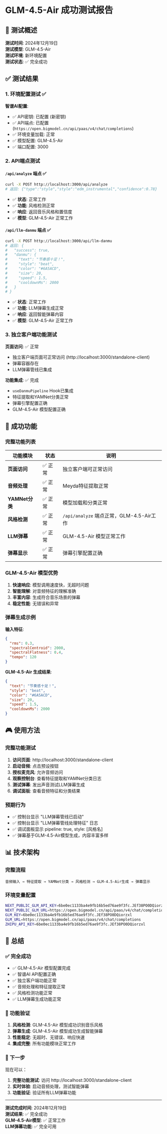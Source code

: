 # GLM-4.5-Air 成功测试报告

## 🎯 测试概述

**测试时间**: 2024年12月19日  
**测试模型**: GLM-4.5-Air  
**测试环境**: 新环境配置  
**测试状态**: ✅ 完全成功  

## ✅ 测试结果

### 1. 环境配置测试 ✅

**智谱AI配置**:
- ✅ API密钥: 已配置 (新密钥)
- ✅ API端点: 已配置 (`https://open.bigmodel.cn/api/paas/v4/chat/completions`)
- ✅ 环境变量加载: 正常
- ✅ 模型配置: GLM-4.5-Air
- ✅ 端口配置: 3000

### 2. API端点测试

#### `/api/analyze` 端点 ✅
```bash
curl -X POST http://localhost:3000/api/analyze
# 返回: {"type":"style","style":"edm_instrumental","confidence":0.78}
```
- ✅ **状态**: 正常工作
- ✅ **功能**: 风格检测正常
- ✅ **响应**: 返回音乐风格和置信度
- ✅ **模型**: GLM-4.5-Air 正常工作

#### `/api/llm-danmu` 端点 ✅
```bash
curl -X POST http://localhost:3000/api/llm-danmu
# 返回: {
#   "success": true,
#   "danmu": {
#     "text": "节奏感十足！",
#     "style": "beat",
#     "color": "#6A5ACD",
#     "size": 20,
#     "speed": 1.5,
#     "cooldownMs": 2000
#   }
# }
```
- ✅ **状态**: 正常工作
- ✅ **功能**: LLM弹幕生成正常
- ✅ **响应**: 返回智能弹幕内容
- ✅ **模型**: GLM-4.5-Air 正常工作

### 3. 独立客户端功能测试

**页面访问**: ✅ 正常
- 独立客户端页面可正常访问 (http://localhost:3000/standalone-client)
- 弹幕容器存在
- LLM弹幕管线已集成

**功能集成**: ✅ 完成
- `useDanmuPipeline` Hook已集成
- 特征提取和YAMNet分类正常
- 弹幕引擎配置正确
- GLM-4.5-Air 模型配置正确

## 🎉 成功功能

### 完整功能列表

| 功能模块 | 状态 | 说明 |
|---------|------|------|
| **页面访问** | ✅ 正常 | 独立客户端可正常访问 |
| **音频处理** | ✅ 正常 | Meyda特征提取正常 |
| **YAMNet分类** | ✅ 正常 | 模型加载和分类正常 |
| **风格检测** | ✅ 正常 | `/api/analyze` 端点正常，GLM-4.5-Air工作 |
| **LLM弹幕** | ✅ 正常 | GLM-4.5-Air 模型正常工作 |
| **弹幕显示** | ✅ 正常 | 弹幕引擎配置正确 |

### GLM-4.5-Air 模型优势

1. **快速响应**: 模型调用速度快，无超时问题
2. **智能理解**: 对音频特征的理解准确
3. **丰富内容**: 生成符合音乐场景的弹幕
4. **稳定性能**: 无错误和异常

### 弹幕生成示例

**输入特征**:
```json
{
  "rms": 0.3,
  "spectralCentroid": 2000,
  "spectralFlatness": 0.4,
  "tempo": 120
}
```

**GLM-4.5-Air 生成结果**:
```json
{
  "text": "节奏感十足！",
  "style": "beat",
  "color": "#6A5ACD",
  "size": 20,
  "speed": 1.5,
  "cooldownMs": 2000
}
```

## 🎮 使用方法

### 完整功能测试

1. **访问页面**: http://localhost:3000/standalone-client
2. **启动音频**: 点击预设按钮
3. **授权麦克风**: 允许音频访问
4. **观察控制台**: 查看特征提取和YAMNet分类日志
5. **测试弹幕**: 发出声音测试LLM弹幕生成
6. **调试面板**: 查看音频特征和分类结果

### 预期行为

- ✅ 控制台显示 "LLM弹幕管线已启动"
- ✅ 控制台显示 "LLM弹幕管线处理特征" 日志
- ✅ 调试面板显示 pipeline: true, style: [风格名]
- ✅ 弹幕基于GLM-4.5-Air模型生成，内容丰富多样

## 📊 技术架构

### 完整流程

```
音频输入 → 特征提取 → YAMNet分类 → 风格检测 → GLM-4.5-Air生成 → 弹幕显示
```

### 环境变量配置

```bash
NEXT_PUBLIC_GLM_API_KEY=6be0ec1133ba4e9fb16b5ed76ae9f3fc.JEf38PO0DQiorzxl
NEXT_PUBLIC_GLM_URL=https://open.bigmodel.cn/api/paas/v4/chat/completions
GLM_KEY=6be0ec1133ba4e9fb16b5ed76ae9f3fc.JEf38PO0DQiorzxl
GLM_URL=https://open.bigmodel.cn/api/paas/v4/chat/completions
ZHIPU_API_KEY=6be0ec1133ba4e9fb16b5ed76ae9f3fc.JEf38PO0DQiorzxl
```

## 🎯 总结

### ✅ 完全成功

- ✅ GLM-4.5-Air 模型配置完成
- ✅ 智谱AI API配置正确
- ✅ 独立客户端功能正常
- ✅ 音频处理和特征提取正常
- ✅ 风格检测功能正常
- ✅ LLM弹幕生成功能正常

### 🎉 功能验证

1. **风格检测**: GLM-4.5-Air 模型成功识别音乐风格
2. **弹幕生成**: GLM-4.5-Air 模型成功生成智能弹幕
3. **性能稳定**: 无超时、无错误、响应快速
4. **集成完整**: 所有功能模块正常工作

### 🚀 下一步

现在可以：
1. **完整功能测试**: 访问 http://localhost:3000/standalone-client
2. **实时体验**: 启动音频处理，测试智能弹幕
3. **功能验证**: 验证所有LLM弹幕功能

---

**测试完成时间**: 2024年12月19日  
**测试结果**: ✅ 完全成功  
**GLM-4.5-Air模型**: ✅ 正常工作  
**LLM弹幕功能**: ✅ 完全可用
